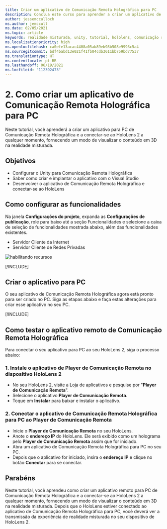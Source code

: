 ```yaml
---
title: Criar um aplicativo de Comunicação Remota Holográfica para PC
description: Conclua este curso para aprender a criar um aplicativo de PC para uma experiência de realidade misturada do seu PC para o HoloLens 2.
author: jessemcculloch
ms.author: jemccull
ms.date: 02/05/2021
ms.topic: article
keywords: realidade misturada, unity, tutorial, hololens, comunicação remota holográfica do PC, Visual Studio
ms.localizationpriority: high
ms.openlocfilehash: ca0efe13acac4408a05ab89eb98b508e9993c5a4
ms.sourcegitcommit: bdf4babd13e021f41fb04cdb3611bb759bd77537
ms.translationtype: HT
ms.contentlocale: pt-BR
ms.lasthandoff: 06/19/2021
ms.locfileid: "112392473"
---
```

# <a name="2-creating-a-holographic-remoting-pc-application"></a>2. Como criar um aplicativo de Comunicação Remota Holográfica para PC

Neste tutorial, você aprenderá a criar um aplicativo para PC de Comunicação Remota Holográfica e a conectar-se ao HoloLens 2 a qualquer momento, fornecendo um modo de visualizar o conteúdo em 3D na realidade misturada.

## <a name="objectives"></a>Objetivos

* Configurar o Unity para Comunicação Remota Holográfica
* Saber como criar e implantar o aplicativo com o Visual Studio
* Desenvolver o aplicativo de Comunicação Remota Holográfica e conectar-se ao HoloLens

## <a name="configuring-the-capabilities"></a>Como configurar as funcionalidades

Na janela **Configurações do projeto**, expanda as **Configurações de publicação**, role para baixo até a seção Funcionalidades e selecione a caixa de seleção de funcionalidades mostrada abaixo, além das funcionalidades existentes.

* Servidor Cliente da Internet
* Servidor Cliente de Redes Privadas

![habilitando recursos](images/mrlearning-pc-holographic-remoting/tutorial2-section0-step1-1.png)

[!INCLUDE[](includes/configuring-scene-for-holographic-remoting.md)]

## <a name="build-your-application-to-pc"></a>Criar o aplicativo para PC

O seu aplicativo de Comunicação Remota Holográfica agora está pronto para ser criado no PC. Siga as etapas abaixo e faça estas alterações para criar esse aplicativo no seu PC.

[!INCLUDE[](includes/build-your-application-to-pc.md)]

## <a name="testing-holographic-remoting-remote-application"></a>Como testar o aplicativo remoto de Comunicação Remota Holográfica

Para conectar o seu aplicativo para PC ao seu HoloLens 2, siga o processo abaixo:

### <a name="1-install-the-remoting-player-application-on-hololens-2-device"></a>1. Instale o aplicativo de Player de Comunicação Remota no dispositivo HoloLens 2

* No seu HoloLens 2, visite a Loja de aplicativos e pesquise por "**Player de Comunicação Remota**".
* Selecione o aplicativo **Player de Comunicação Remota**.
* Toque em **Instalar** para baixar e instalar o aplicativo.

### <a name="2-connect-the-holographic-remoting-pc-app-to-the-remoting-player"></a>2. Conectar o aplicativo de Comunicação Remota Holográfica para PC ao Player de Comunicação Remota

* Inicie o **Player de Comunicação Remota** no seu HoloLens.
* Anote o **endereço IP** do HoloLens. Ele será exibido como um holograma pelo **Player de Comunicação Remota** assim que for iniciado.
* Abra um aplicativo de Comunicação Remota Holográfica para PC no seu PC.
* Depois que o aplicativo for iniciado, insira o **endereço IP** e clique no botão **Conectar** para se conectar.

## <a name="congratulations"></a>Parabéns

Neste tutorial, você aprendeu como criar um aplicativo remoto para PC de Comunicação Remota Holográfica e a conectar-se ao HoloLens 2 a qualquer momento, fornecendo um modo de visualizar o conteúdo em 3D na realidade misturada. Depois que o HoloLens estiver conectado ao aplicativo de Comunicação Remota Holográfica para PC, você deverá ver a transmissão da experiência de realidade misturada no seu dispositivo de HoloLens 2.
